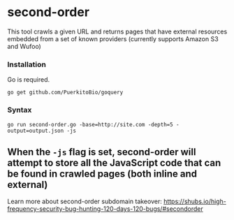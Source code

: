 # second-order

This tool crawls a given URL and returns pages that have external resources embedded from a set of known providers (currently supports Amazon S3 and Wufoo)

### Installation
Go is required.
```
go get github.com/PuerkitoBio/goquery
```

### Syntax
```
go run second-order.go -base=http://site.com -depth=5 -output=output.json -js
```
When the `-js` flag is set, second-order will attempt to store all the JavaScript code that can be found in crawled pages (both inline and external)
---
Learn more about second-order subdomain takeover: https://shubs.io/high-frequency-security-bug-hunting-120-days-120-bugs/#secondorder